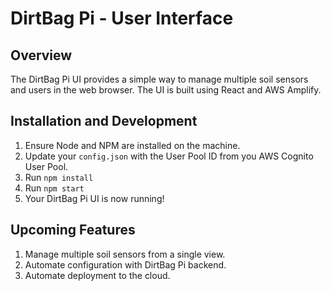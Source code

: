 # DirtBag Pi - User Interface

## Overview
The DirtBag Pi UI provides a simple way to manage multiple soil sensors and users in the web browser. The UI is built using React and AWS Amplify.

## Installation and Development
1. Ensure Node and NPM are installed on the machine.
2. Update your `config.json` with the User Pool ID from you AWS Cognito User Pool.
3. Run `npm install`
4. Run `npm start`
4. Your DirtBag Pi UI is now running!

## Upcoming Features
1. Manage multiple soil sensors from a single view.
2. Automate configuration with DirtBag Pi backend.
3. Automate deployment to the cloud.
